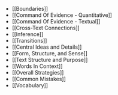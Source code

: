 * [[Boundaries]]
* [[Command Of Evidence - Quantitative]]
* [[Command Of Evidence - Textual]]
* [[Cross-Text Connections]]
* [[Inference]]
* [[Transitions]]
* [[Central Ideas and Details]]
* [[Form, Structure, and Sense]]
* [[Text Structure and Purpose]]
* [[Words In Context]]
* [[Overall Strategies]]
* [[Common Mistakes]]
* [[Vocabulary]]
